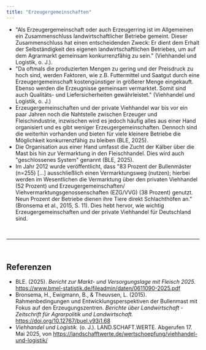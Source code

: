 ```yaml
---
title: "Erzeugergemeinschaften"
---
```


- "Als Erzeugergemeinschaft oder auch Erzeugerring ist im Allgemeinen ein Zusammenschluss landwirtschaftlicher Betriebe gemeint. Dieser Zusammenschluss hat einen entscheidenden Zweck: Er dient dem Erhalt der Selbständigkeit des eigenen landwirtschaftlichen Betriebes, um auf dem Agrarmarkt gemeinsam konkurrenzfähig zu sein." (Viehhandel und Logistik, o. J.).
- "Da oftmals die produzierten Mengen zu gering und der Preisdruck zu hoch sind, werden Faktoren, wie z.B. Futtermittel und Saatgut durch eine Erzeugergemeinschaft kostengünstiger in größerer Menge eingekauft. Ebenso werden die Erzeugnisse gemeinsam vermarktet. Somit sind auch Qualitäts- und Liefersicherheiten gewährleistet." (Viehhandel und Logistik, o. J.) 
- Erzeugergemeinschaften und der private Viehhandel war bis vor ein paar Jahren noch die Nahtstelle zwischen Erzeuger und Fleischindustrie, inzwischen wird es jedoch häufig alles aus einer Hand organisiert und es gibt weniger Erzeugergemeinschaften. Dennoch sind die weiterhin vorhanden und bieten für viele kleinere Betriebe die Möglichkeit konkurrenzfähig zu bleiben (BLE, 2025). 
- Die Organisation aus einer Hand umfasst die Zucht der Kälber über die Mast bis hin zur Vermarktung in den Fleischhandel. Dies wird auch "geschlossenes System" genannt (BLE, 2025).
- Im Jahr 2012 wurde veröffentlicht, dass "83 Prozent der Bullenmäster (n=255) [...] ausschließlich einen Vermarktungsweg (nutzen); hierbei werden im Wesentlichen die Vermarktung über den privaten Viehhandel (52 Prozent) und Erzeugergemeinschaften/ Viehvermarktungsgenossenschaften (EZG/VVG) (38 Prozent) genutzt. Neun Prozent der Betriebe dienen ihre Tiere direkt Schlachthöfen an." (Bronsema et al., 2015, S. 11). Dies hebt hervor, wie wichtig Erzeugergemeinschaften und der private Viehhandel für Deutschland sind.




<br>

---

<br> 

## Referenzen
- BLE. (2025). *Bericht zur Markt- und Versorgungslage mit Fleisch 2025.* <https://www.bmel-statistik.de/fileadmin/daten/0611090-2025.pdf>
- Bronsema, H., Ewigmann, B., & Theuvsen, L. (2015). Rahmenbedingungen und Entwicklungsperspektiven der Bullenmast mit Fokus auf den Erzeugungszentren. *Berichte über Landwirtschaft - Zeitschrift für Agrarpolitik und Landwirtschaft.* <https://doi.org/10.12767/buel.v93i1.68>
- *Viehhandel und Logistik.* (o. J.). LAND.SCHAFT.WERTE. Abgerufen 17. Mai 2025, von <https://landschafftwerte.de/wertschoepfung/viehhandel-und-logistik/>
